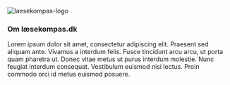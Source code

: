 ![laesekompas-logo](https://user-images.githubusercontent.com/36037828/48554601-20c60700-e8df-11e8-80d7-b2dc035a416a.png)

### Om læsekompas.dk

Lorem ipsum dolor sit amet, consectetur adipiscing elit. Praesent sed aliquam ante. Vivamus a interdum felis. Fusce tincidunt arcu arcu, ut porta quam pharetra ut. Donec vitae metus ut purus interdum molestie. Nunc feugiat interdum consequat. Vestibulum euismod nisi lectus. Proin commodo orci id metus euismod posuere.
